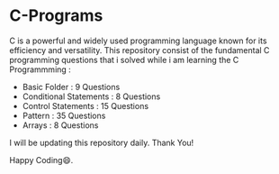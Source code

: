# C-Programs

C is a powerful and widely used programming language known for its efficiency and versatility. This repository consist of the fundamental C programming questions that i solved while i am learning the C Programmming :

- Basic Folder : 9 Questions
- Conditional Statements : 8 Questions
- Control Statements : 15 Questions
- Pattern : 35 Questions
- Arrays : 8 Questions

I will be updating this repository daily.
Thank You!

Happy Coding😄.
